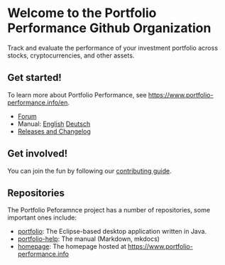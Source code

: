 # Welcome to the Portfolio Performance Github Organization

Track and evaluate the performance of your investment portfolio across stocks, cryptocurrencies, and other assets.

## Get started!

To learn more about Portfolio Performance, see <https://www.portfolio-performance.info/en>.

* [Forum](https://forum.portfolio-performance.info/)
* Manual: [English](https://help.portfolio-performance.info/en) [Deutsch](https://help.portfolio-performance.info/)
* [Releases and Changelog](https://github.com/portfolio-performance/portfolio/releases)

## Get involved!

You can join the fun by following our [contributing guide](https://github.com/portfolio-performance/portfolio/blob/master/CONTRIBUTING.md).

## Repositories

The Portfolio Peforamnce project has a number of repositories, some important ones include:

* [portfolio](http://github.com/portfolio-performance/portfolio): The Eclipse-based desktop application written in Java.
* [portfolio-help](https://github.com/portfolio-performance/portfolio-help): The manual (Markdown, mkdocs)
* [homepage](https://github.com/portfolio-performance/homepage): The homepage hosted at <https://www.portfolio-performance.info>
